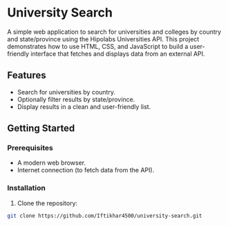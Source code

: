 # University Search

A simple web application to search for universities and colleges by country and state/province using the Hipolabs Universities API. This project demonstrates how to use HTML, CSS, and JavaScript to build a user-friendly interface that fetches and displays data from an external API.

## Features

- Search for universities by country.
- Optionally filter results by state/province.
- Display results in a clean and user-friendly list.

## Getting Started

### Prerequisites

- A modern web browser.
- Internet connection (to fetch data from the API).

### Installation

1. Clone the repository:

```bash
git clone https://github.com/Iftikhar4500/university-search.git
